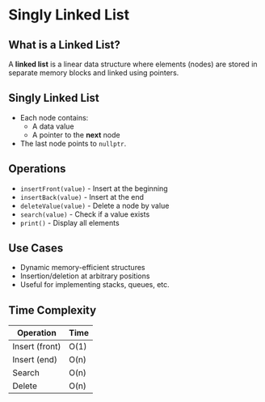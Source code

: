 # Singly Linked List

## What is a Linked List?

A **linked list** is a linear data structure where elements (nodes) are stored in separate memory blocks and linked using pointers.

## Singly Linked List

- Each node contains:
  - A data value
  - A pointer to the **next** node
- The last node points to `nullptr`.

## Operations

- `insertFront(value)` - Insert at the beginning
- `insertBack(value)` - Insert at the end
- `deleteValue(value)` - Delete a node by value
- `search(value)` - Check if a value exists
- `print()` - Display all elements

## Use Cases

- Dynamic memory-efficient structures
- Insertion/deletion at arbitrary positions
- Useful for implementing stacks, queues, etc.

## Time Complexity

| Operation      | Time      |
|----------------|-----------|
| Insert (front) | O(1)      |
| Insert (end)   | O(n)      |
| Search         | O(n)      |
| Delete         | O(n)      |

